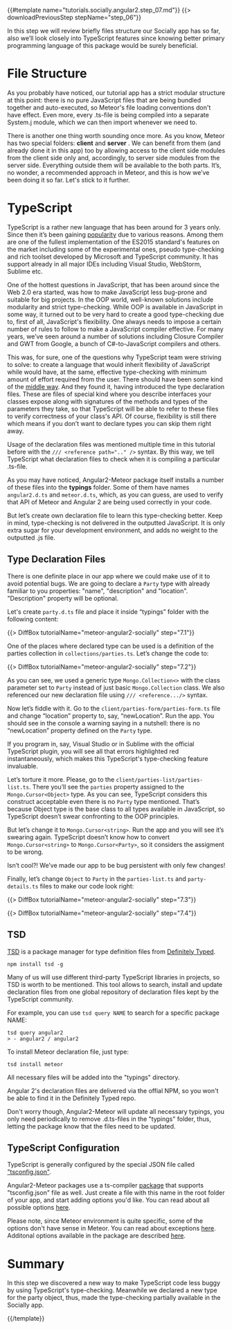 {{#template name="tutorials.socially.angular2.step_07.md"}}
{{> downloadPreviousStep stepName="step_06"}}  

In this step we will review briefly files structure our Socially app has so far,
also we’ll look closely into TypeScript features since knowing better primary programming language of this package would be surely beneficial.

# File Structure

As you probably have noticed, our tutorial app has a strict modular structure at this point:
there is no pure JavaScript files that are being bundled together and auto-executed, so Meteor's file loading conventions don't have effect.
Even more, every .ts-file is being compiled into a separate System.j module, which we can then import whenever we need to.

There is another one thing worth sounding once more. As you know, Meteor has two special folders: **client** and **server**  .
We can benefit from them (and already done it in this app) too by allowing access to the client side modules from the client side only and, accordingly, to server side modules from the server side.
Everything outside them will be available to the both parts.
It’s, no wonder, a recommended approach in Meteor, and this is how we’ve been doing it so far.
Let's stick to it further.

# TypeScript

TypeScript is a rather new language that has been around for 3 years only.
Since then it’s been gaining [popularity](https://www.google.com/trends/explore#q=%2Fm%2F0n50hxv) due to various reasons. Among them are one of the fullest implementation of the ES2015 standard's features
on the market including some of the experimental ones, pseudo type-checking and rich toolset developed by Microsoft and TypeScript community.
It has support already in all major IDEs including Visual Studio, WebStorm, Sublime etc.

One of the hottest questions in JavaScript, that has been around since the Web 2.0 era started, was how to make JavaScript less bug-prone and
suitable for big projects. In the OOP world, well-known solutions include modularity and strict type-checking. While OOP is available in JavaScript in some way,
it turned out to be very hard to create a good type-checking due to, first of all, JavaScript's flexibility. One always needs to impose a certain number of rules to
follow to make a JavaScript compiler effective. For many years, we’ve seen around a number of solutions including Closure Compiler and GWT from Google, a bunch of C#-to-JavaScript compilers and others.

This was, for sure, one of the questions why TypeScript team were striving to solve: to create a language that would inherit flexibility of JavaScript while would have, at the same, effective type-checking with minimum amount of effort required from the user. There should have been some kind of the [middle way](https://en.wikipedia.org/wiki/Middle_Way).
And they found it, having introduced the type declaration files. These are files of special kind where you describe interfaces your classes expose along with signatures of the methods and types of the parameters they take, so that TypeScript will be able to refer to these files to verify correctness of your class's API.
Of course, flexibility is still there which means if you don’t want to declare types you can skip them right away.

Usage of the declaration files was mentioned multiple time in this tutorial before with the `/// <reference path=".." />` syntax. By this way, we tell TypeScript what declaration files to check when it is compiling a particular .ts-file.

As you may have noticed, Angular2-Meteor package itself installs a number of these files into the **typings** folder.
Some of them have names `angular2.d.ts` and `meteor.d.ts`, which, as you can guess, are used to verify that API of Meteor and Angular 2 are being used correctly in your code.

But let’s create own declaration file to learn this type-checking better.
Keep in mind, type-checking is not delivered in the outputted JavaScript. It is only extra sugar for your development environment, and adds no weight to the outputted .js file.

## Type Declaration Files

There is one definite place in our app where we could make use of it to avoid potential bugs.
We are going to declare a `Party` type with already familiar to you properties: "name", "description" and "location". "Description" property will be optional.

Let's create `party.d.ts` file and place it inside “typings” folder with the following content:

{{> DiffBox tutorialName="meteor-angular2-socially" step="7.1"}}

One of the places where declared type can be used is a definition of the parties collection in `collections/parties.ts`.
Let’s change the code to:

{{> DiffBox tutorialName="meteor-angular2-socially" step="7.2"}}

As you can see, we used a generic type `Mongo.Collection<>` with the class parameter set to `Party` instead of just basic
`Mongo.Collection` class. We also referenced our new declaration file using `/// <reference.../>` syntax.

Now let’s fiddle with it. Go to the `client/parties-form/parties-form.ts` file and change “location” property to, say,
“newLocation”. Run the app. You should see in the console a warning saying in a nutshell: there is no “newLocation” property defined on the `Party` type.

If you program in, say, Visual Studio or in Sublime with the official TypeScript plugin,
you will see all that errors highlighted red instantaneously, which makes this TypeScript's type-checking feature invaluable.

Let’s torture it more. Please, go to the `client/parties-list/parties-list.ts`.
There you’ll see the `parties` property assigned to the `Mongo.Cursor<Object>` type. As you can see, TypeScript considers this construct acceptable even there is no `Party` type mentioned. That’s because Object type is the base class to all types available in JavaScript, so TypeScript doesn’t swear confronting to the OOP principles.

But let’s change it to `Mongo.Cursor<string>`. Run the app and you will see it’s swearing again.
TypeScript doesn’t know how to convert `Mongo.Cursor<string>` to `Mongo.Cursor<Party>`, so it considers the assigment to be wrong.

Isn’t cool?! We’ve made our app to be bug persistent with only few changes!

Finally, let’s change `Object` to `Party` in the `parties-list.ts` and `party-details.ts` files to make our code look right:

{{> DiffBox tutorialName="meteor-angular2-socially" step="7.3"}}

{{> DiffBox tutorialName="meteor-angular2-socially" step="7.4"}}

## TSD

[TSD](https://github.com/DefinitelyTyped/tsd) is a package manager for type definition files from [Definitely Typed](http://definitelytyped.org/).

    npm install tsd -g

Many of us will use different third-party TypeScript libraries in projects, so
TSD is worth to be mentioned. This tool allows to search, install and update
declaration files from one global repository of declaration files kept by the TypeScript community.

For example, you can use `tsd query NAME` to search for a specific package NAME:

    tsd query angular2
    > - angular2 / angular2

To install Meteor declaration file, just type:

    tsd install meteor

All necessary files will be added into the "typings" directory.

Angular 2's declaration files are delivered via the offial NPM, so 
you won't be able to find it in the Definitely Typed repo.

Don't worry though, Angular2-Meteor will update all necessary typings, you only need periodically
to remove .d.ts-files in the "typings" folder, thus, letting the package know that
the files need to be updated.

## TypeScript Configuration

TypeScript is generally configured by the special JSON file called ["tsconfig.json"](https://github.com/Microsoft/typescript/wiki/tsconfig.json).

Angular2-Meteor packages use a ts-compiler [package](https://github.com/barbatus/ts-compilers) that supports "tsconfig.json" file as well.
Just create a file with this name in the root folder of your app, and start adding options you'd like.
You can read about all possible options [here](https://github.com/Microsoft/TypeScript/wiki/Compiler-Options).

Please note, since Meteor environment is quite specific, some of the options don't have sense in Meteor.
You can read about exceptions [here](https://github.com/barbatus/typescript#compiler-options).
Additonal options available in the package are described [here](https://github.com/barbatus/ts-compilers#typescript-config).


# Summary

In this step we discovered a new way to make TypeScript code less buggy by using TypeScript's type-checking.
Meanwhile we declared a new type for the party object, thus, made the type-checking partially available in the Socially app.
  
{{/template}}
